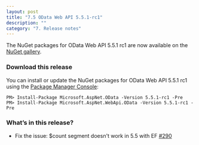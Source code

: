 ```yaml
---
layout: post
title: "7.5 OData Web API 5.5.1-rc1"
description: ""
category: "7. Release notes"
---
```

The NuGet packages for OData Web API 5.5.1 rc1 are now available on the [NuGet gallery](https://www.nuget.org/).

### Download this release
You can install or update the NuGet packages for OData Web API 5.5.1 rc1 using the [Package Manager Console](http://docs.nuget.org/docs/start-here/using-the-package-manager-console):

```
PM> Install-Package Microsoft.AspNet.OData -Version 5.5.1-rc1 -Pre
PM> Install-Package Microsoft.AspNet.WebApi.OData -Version 5.5.1-rc1 -Pre
```

### What’s in this release?
* Fix the issue: $count segment doesn't work in 5.5 with EF [#290](https://github.com/OData/WebApi/issues/290)
